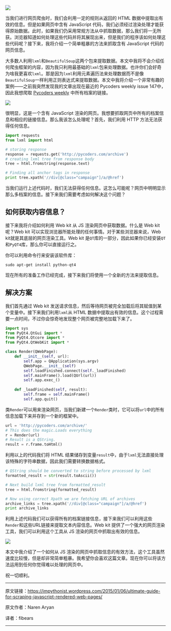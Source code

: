 ![](http://static.datartisan.com/upload/attachment/2016/03/6eLxUXMC.png)

当我们进行网页爬虫时，我们会利用一定的规则从返回的 HTML 数据中提取出有效的信息。但是如果网页中含有 JavaScript 代码，我们必须经过渲染处理才能获得原始数据。此时，如果我们仍采用常规方法从中抓取数据，那么我们将一无所获。浏览器知道如何处理这些代码并将其展现出来，但是我们的程序该如何处理这些代码呢？接下来，我将介绍一个简单粗暴的方法来抓取含有 JavaScript 代码的网页信息。

大多数人利用`lxml`和`BeautifulSoup`这两个包来提取数据。本文中我将不会介绍任何爬虫框架的内容，因为我只利用最基础的`lxml`包来处理数据。也许你们会好奇为啥我更喜欢`lxml`。那是因为`lxml`利用元素遍历法来处理数据而不是像`BeautifulSoup`一样利用正则表达式来提取数据。本文中我将介绍一个非常有趣的案例——之前我突然发现我的文章出现在最近的 Pycoders weekly issue 147中，因此我想爬取 [Pycoders weekly](http://pycoders.com/archive/) 中所有档案的链接。

![](http://static.datartisan.com/upload/attachment/2016/03/P68lpeHS.png)

很明显，这是一个含有 JavaScript 渲染的网页。我想要抓取网页中所有的档案信息和相应的链接信息。那么我该怎么处理呢？首先，我们利用 HTTP 方法无法获得任何信息。

```python
import requests
from lxml import html

# storing response
response = requests.get('http://pycoders.com/archive')
# creating lxml tree from response body
tree = html.fromstring(response.text)

# Finding all anchor tags in response
print tree.xpath('//div[@class="campaign"]/a/@href')
```

当我们运行上述代码时，我们无法获得任何信息。这怎么可能呢？网页中明明显示那么多档案的信息。接下来我们需要考虑如何解决这个问题？

## 如何获取内容信息？

接下来我将介绍如何利用 Web kit 从 JS 渲染网页中获取数据。什么是 Web kit呢？Web kit 可以实现浏览器所能处理的任何事情。对于某些浏览器来说，Web kit就是其底层的网页渲染工具。Web kit 是`QT`库的一部分，因此如果你已经安装`QT`和`PyQT4`库，那么你可以直接运行之。

你可以利用命令行来安装该软件库：

```linux
sudo apt-get install python-qt4
```

现在所有的准备工作已经完成，接下来我们将使用一个全新的方法来提取信息。

## 解决方案

我们首先通过 Web kit 发送请求信息，然后等待网页被完全加载后将其赋值到某个变量中。接下来我们利用`lxml`从 HTML 数据中提取出有效的信息。这个过程需要一点时间，不过你会惊奇地发现整个网页被完整地加载下来了。

```python
import sys
from PyQt4.QtGui import *
from PyQt4.Qtcore import *
from PyQt4.QtWebKit import *

class Render(QWebPage):
	def __init__(self, url):
		self.app = QApplication(sys.argv)
		QWebPage.__init__(self)
		self.loadFinished.connect(self._loadFinished)
		self.mainFrame().load(QUrl(url))
		self.app.exec_()
		
	def _loadFinished(self, result):
		self.frame = self.mainFrame()
		self.app.quit()
```

类`Render`可以用来渲染网页，当我们新建一个`Render`类时，它可以将`url`中的所有信息加载下来并存到一个新的框架中。

```python
url = 'http://pycoders.com/archive/'
# This does the magic.Loads everything
r = Render(url)
# Result is a QString.
result = r.frame.toHtml()
```

利用以上的代码我们将 HTML 结果储存到变量`result`中，由于`lxml`无法直接处理该特殊的字符串数据，因此我们需要转换数据格式。

```python
# QString should be converted to string before processed by lxml
formatted_result = str(result.toAscii())

# Next build lxml tree from formatted_result
tree = html.fromstring(formatted_result)

# Now using correct Xpath we are fetching URL of archives
archive_links = tree.xpath('//div[@class="campaign"]/a/@href')
print archive_links
```

利用上述代码我们可以获得所有的档案链接信息，接下来我们可以利用这些 `Render`和这些URL链接来提取文本内容信息。Web kit 提供了一个强大的网页渲染工具，我们可以利用这个工具从 JS 渲染的网页中抓取出有效的信息。

![](http://static.datartisan.com/upload/attachment/2016/03/hZGHYbP0.png)

本文中我介绍了一个如何从 JS 渲染的网页中抓取信息的有效方法，这个工具虽然速度比较慢，但是却非常简单粗暴。我希望你会喜欢这篇文章。现在你可以将该方法运用到任何你觉得难以处理的网页中。

祝一切顺利。

-----

原文链接：https://impythonist.wordpress.com/2015/01/06/ultimate-guide-for-scraping-javascript-rendered-web-pages/

原文作者：Naren Aryan

译者：fibears

-----

